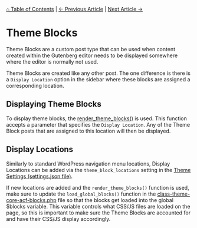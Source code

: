 [⌂ Table of Contents](/docs/README.md) | [← Previous Article](/docs/blocks/block-patterns.md) | [Next Article →](/docs/css/README.md)

# Theme Blocks
Theme Blocks are a custom post type that can be used when content created within the Gutenberg editor needs to be displayed somewhere where the editor is normally not used.

Theme Blocks are created like any other post. The one difference is there is a `Display Location` option in the sidebar where these blocks are assigned a corresponding location.

## Displaying Theme Blocks
To display theme blocks, the [render_theme_blocks()](/themes/propel/includes/content-functions/func-render-theme-blocks.php) is used. This function accepts a parameter that specifies the `Display Location`. Any of the Theme Block posts that are assigned to this location will then be displayed.

## Display Locations
Similarly to standard WordPress navigation menu locations, Display Locations can be added via the `theme_block_locations` setting in the [Theme Settings (settings.json file)](/docs/theme-overview/theme-settings.md).

If new locations are added and the `render_theme_blocks()` function is used, make sure to update the `load_global_blocks()` function in the [class-theme-core-acf-blocks.php](/themes/propel/core/components/class-theme-core-acf-blocks.php) file so that the blocks get loaded into the global $blocks variable. This variable controls what CSS/JS files are loaded on the page, so this is important to make sure the Theme Blocks are accounted for and have their CSS/JS display accordingly.
